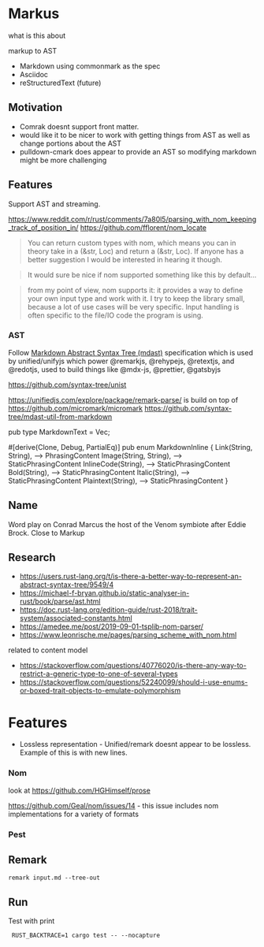 # Markus

what is this about

markup to AST

- Markdown using commonmark as the spec
- Asciidoc
- reStructuredText (future)


## Motivation

- Comrak doesnt support front matter.
- would like it to be nicer to work with getting things from AST as well as change portions about the AST
- pulldown-cmark does appear to provide an AST so modifying markdown might be more challenging


## Features 

Support AST and streaming.

https://www.reddit.com/r/rust/comments/7a80l5/parsing_with_nom_keeping_track_of_position_in/
https://github.com/fflorent/nom_locate

> You can return custom types with nom, which means you can in theory take in a (&str, Loc) and return a (&str, Loc). If anyone has a better suggestion I would be interested in hearing it though.

> It would sure be nice if nom supported something like this by default...

> from my point of view, nom supports it: it provides a way to define your own input type and work with it. I try to keep the library small, because a lot of use cases will be very specific. Input handling is often specific to the file/IO code the program is using.

### AST 
Follow [Markdown Abstract Syntax Tree (mdast)](https://github.com/syntax-tree/mdast) specification which is used by unified/unifyjs which power  @remarkjs, @rehypejs, @retextjs, and @redotjs, used to build things like @mdx-js, @prettier, @gatsbyjs

https://github.com/syntax-tree/unist

https://unifiedjs.com/explore/package/remark-parse/ 
is build on top of 
https://github.com/micromark/micromark
https://github.com/syntax-tree/mdast-util-from-markdown


pub type MarkdownText = Vec<MarkdownInline>;

#[derive(Clone, Debug, PartialEq)]
pub enum MarkdownInline {
Link(String, String), --> PhrasingContent
Image(String, String),  --> StaticPhrasingContent
InlineCode(String), --> StaticPhrasingContent
Bold(String), --> StaticPhrasingContent
Italic(String), --> StaticPhrasingContent
Plaintext(String), --> StaticPhrasingContent
}


## Name

Word play on Conrad Marcus the host of the Venom symbiote after Eddie Brock. Close to Markup

## Research 

- https://users.rust-lang.org/t/is-there-a-better-way-to-represent-an-abstract-syntax-tree/9549/4
- https://michael-f-bryan.github.io/static-analyser-in-rust/book/parse/ast.html
- https://doc.rust-lang.org/edition-guide/rust-2018/trait-system/associated-constants.html
- https://amedee.me/post/2019-09-01-tsplib-nom-parser/
- https://www.leonrische.me/pages/parsing_scheme_with_nom.html

related to content model

- https://stackoverflow.com/questions/40776020/is-there-any-way-to-restrict-a-generic-type-to-one-of-several-types
- https://stackoverflow.com/questions/52240099/should-i-use-enums-or-boxed-trait-objects-to-emulate-polymorphism

# Features
- Lossless representation - Unified/remark doesnt appear to be lossless. Example of this is with new lines.

### Nom 

look at https://github.com/HGHimself/prose

https://github.com/Geal/nom/issues/14 - this issue includes nom implementations for a variety of formats 

### Pest


## Remark 

```shell
remark input.md --tree-out
```

## Run

Test with print
```shell
 RUST_BACKTRACE=1 cargo test -- --nocapture
```
